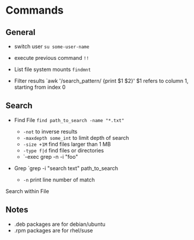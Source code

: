 
# Commands

## General
- switch user
 `su some-user-name`

- execute previous command
`!!` 

- List file system mounts
	`findmnt`	

- Filter results
	`awk '/search_pattern/ {print $1 $2}'
		$1 refers to column 1, starting from index 0
## Search
- Find File
	`find path_to_search -name "*.txt" `
	
  - `-not` to inverse results
  - `-maxdepth some_int` to limit depth of search
  - `-size +1M` find files larger than 1 MB
  - `-type f|d` find files or directories
  - `-exec grep -n -i "foo" 

- Grep
	`grep -i "search text" path_to_search
	- `-n` print line number of match
	

Search within File



	


## Notes
- .deb packages are for debian/ubuntu
- .rpm packages are for rhel/suse